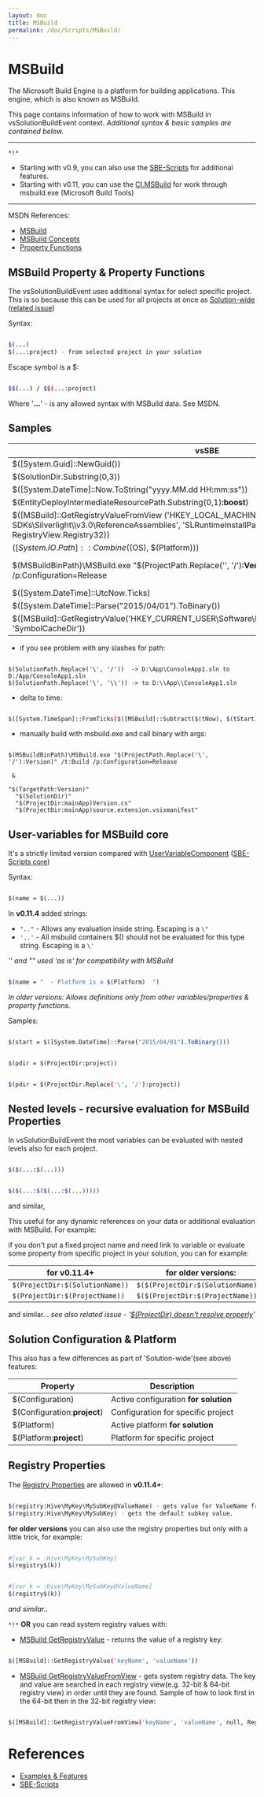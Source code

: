 ```yaml
---
layout: doc
title: MSBuild
permalink: /doc/Scripts/MSBuild/
---
```

# MSBuild

The Microsoft Build Engine is a platform for building applications. This engine, which is also known as MSBuild.

This page contains information of how to work with MSBuild in vsSolutionBuildEvent context. *Additional syntax & basic samples are contained below.*

-------
`*!*` 

* Starting with v0.9, you can also use the [SBE-Scripts](../SBE-Scripts/) for additional features.
* Starting with v0.11, you can use the [CI.MSBuild](../../CI/CI.MSBuild/) for work through msbuild.exe (Microsoft Build Tools)

-------

MSDN References:

* [MSBuild](http://msdn.microsoft.com/en-us/library/vstudio/dd393574.aspx)
* [MSBuild Concepts](http://msdn.microsoft.com/en-us/library/vstudio/dd637714.aspx)
* [Property Functions](http://msdn.microsoft.com/en-us/library/vstudio/dd633440%28v=vs.120%29.aspx)

## MSBuild Property & Property Functions

The vsSolutionBuildEvent uses additional syntax for select specific project. This is so because this can be used for all projects at once as [Solution-wide](http://stackoverflow.com/q/2295454) ([related issue](https://bitbucket.org/3F/vssolutionbuildevent/issue/29/projectdir-doesnt-resolve-properly))

Syntax:

```Bash 

$(...)
$(...:project) - from selected project in your solution
```

Escape symbol is a $: 

```Bash 

$$(...) / $$(...:project)
```
Where '**...**' - is any allowed syntax with MSBuild data. See MSDN.

## Samples

vsSBE                        | Result
---------------------------- | ---
$([System.Guid]::NewGuid())| `2d2c4ac4-b48d-4509-b42b-aaf6b6047866`
$(SolutionDir.Substring(0,3))|  d:\
$([System.DateTime]::Now.ToString("yyyy.MM.dd HH:mm:ss"))| 2014.06.19 17:32:53
$(EntityDeployIntermediateResourcePath.Substring(0,1)**:boost**)|  F
$([MSBuild]::GetRegistryValueFromView ('HKEY_LOCAL_MACHINE\SOFTWARE\Microsoft\Microsoft SDKs\Silverlight\\\v3.0\ReferenceAssemblies', 'SLRuntimeInstallPath', null, RegistryView.Registry64, RegistryView.Registry32)) | C:\Program Files (x86)\Reference Assemblies\Microsoft\Framework\Silverlight\v3.0\
$([System.IO.Path]::Combine($(OS), $(Platform))) | Windows_NT\\x86
$(MSBuildBinPath)\MSBuild.exe "$(ProjectPath.Replace('\', '/')**:Version**)" /t:Build /p:Configuration=Release | C:\Windows\Microsoft.NET\Framework\v4.0.30319\MSBuild.exe "D:/prg/projects/vsSolutionBuildEvent/Version/Version.csproj" /t:Build /p:Configuration=Release
$([System.DateTime]::UtcNow.Ticks) | `635645190692933259`
$([System.DateTime]::Parse("2015/04/01").ToBinary()) | `635634432000000000`
$([MSBuild]::GetRegistryValue('HKEY_CURRENT_USER\Software\Microsoft\VisualStudio\12.0\Debugger', 'SymbolCacheDir')) | C:\Symbols


* if you see problem with any slashes for path:

```minid 

$(SolutionPath.Replace('\', '/'))  -> D:\App\ConsoleApp1.sln to D:/App/ConsoleApp1.sln
$(SolutionPath.Replace('\', '\\')) -> to D:\\App\\ConsoleApp1.sln
```

* delta to time:

```Bash 

$([System.TimeSpan]::FromTicks($([MSBuild]::Subtract($(tNow), $(tStart)))).TotalMinutes.ToString("0"))
```

* manually build with msbuild.exe and call binary with args:

```minid 

$(MSBuildBinPath)\MSBuild.exe "$(ProjectPath.Replace('\', '/'):Version)" /t:Build /p:Configuration=Release 
 
 & 
 
"$(TargetPath:Version)"  
  "$(SolutionDir)" 
  "$(ProjectDir:mainApp)Version.cs"  
  "$(ProjectDir:mainApp)source.extension.vsixmanifest"
```


## User-variables for MSBuild core

It's a strictly limited version compared with [UserVariableComponent](../SBE-Scripts/Components/UserVariableComponent/) ([SBE-Scripts core](../SBE-Scripts/))

Syntax:

```Bash 

$(name = $(...))
```

In **v0.11.4** added strings:

* `".."` - Allows any evaluation inside string. Escaping is a `\"`
* `'..'` - All msbuild containers $() should not be evaluated for this type string. Escaping is a `\'`

*'\' and "\" used 'as is' for compatibility with MSBuild*

```Bash 

$(name = "  - Platform is a $(Platform)  ")
```

*In older versions: Allows definitions only from other variables/properties & property functions.* 

Samples:

```Bash 

$(start = $([System.DateTime]::Parse("2015/04/01").ToBinary()))
```

```Bash 

$(pdir = $(ProjectDir:project))
```

```Bash 

$(pdir = $(ProjectDir.Replace('\', '/'):project))
```

## Nested levels - recursive evaluation for MSBuild Properties

In vsSolutionBuildEvent the most variables can be evaluated with nested levels also for each project.

```Bash 

$($(...:$(...)))
```

```Bash 

$($(...:$($(...:$(...)))))
```
and similar,

This useful for any dynamic references on your data or additional evaluation with MSBuild. For example: 

if you don't put a fixed project name and need link to variable or evaluate some property from specific project in your solution, you can for example:
 
for v0.11.4+ | for older versions:
------------------------|-------------------
`$(ProjectDir:$(SolutionName))` | `$($(ProjectDir:$(SolutionName)))`
`$(ProjectDir:$(ProjectName))` | `$($(ProjectDir:$(ProjectName)))`

and similar... *see also related issue - '[$(ProjectDir) doesn't resolve properly](https://bitbucket.org/3F/vssolutionbuildevent/issue/29/projectdir-doesnt-resolve-properly)'*

## Solution Configuration & Platform

This also has a few differences as part of 'Solution-wide'(see above) features:

Property         | Description
---------------- | ----------
$(Configuration) | Active configuration **for solution**
$(Configuration:**project**) | Configuration for specific project
$(Platform) | Active platform **for solution**
$(Platform:**project**) | Platform for specific project

## Registry Properties

The [Registry Properties](https://msdn.microsoft.com/en-us/library/vstudio/ms171458.aspx) are allowed in **v0.11.4+**:

```Bash 

$(registry:Hive\MyKey\MySubKey@ValueName) - gets value for ValueName from subkey.
$(registry:Hive\MyKey\MySubKey) - gets the default subkey value.
```

**for older versions** you can also use the registry properties but only with a little trick, for example:

```Bash 

#[var k = :Hive\MyKey\MySubKey]
$(registry$(k))
```

```Bash 

#[var k = :Hive\MyKey\MySubKey@ValueName]
$(registry$(k))
```
*and similar..*

`*!*` **OR** you can read system registry values with:

* [MSBuild GetRegistryValue](https://msdn.microsoft.com/en-us/library/vstudio/dd633440%28v=vs.120%29.aspx#BKMK_GetRegistryValue) -  returns the value of a registry key:

```Bash 

$([MSBuild]::GetRegistryValue('keyName', 'valueName'))
```

* [MSBuild GetRegistryValueFromView](https://msdn.microsoft.com/en-us/library/vstudio/dd633440%28v=vs.120%29.aspx#BKMK_GetRegistryValueFromView) - gets system registry data. The key and value are searched in each registry view(e.g. 32-bit & 64-bit registry view) in order until they are found. Sample of how to look first in the 64-bit then in the 32-bit registry view:

```Bash 

$([MSBuild]::GetRegistryValueFromView('keyName', 'valueName', null, RegistryView.Registry64, RegistryView.Registry32))
```


# References

* [Examples & Features](../../Examples/)
* [SBE-Scripts](../SBE-Scripts/)

